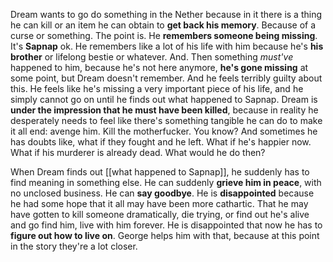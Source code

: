 Dream wants to go do something in the Nether because in it there is a thing he can kill or an item he can obtain to **get back his memory**. Because of a curse or something.
The point is. He **remembers someone being missing**. It's **Sapnap** ok. He remembers like a lot of his life with him because he's **his brother** or lifelong bestie or whatever. And. Then something *must've* happened to him, because he's not here anymore, **he's gone missing** at some point, but Dream doesn't remember. And he feels terribly guilty about this. He feels like he's missing a very important piece of his life, and he simply cannot go on until he finds out what happened to Sapnap.
Dream is **under the impression that he must have been killed**, because in reality he desperately needs to feel like there's something tangible he can do to make it all end: avenge him. Kill the motherfucker. You know? And sometimes he has doubts like, what if they fought and he left. What if he's happier now. What if his murderer is already dead. What would he do then?

When Dream finds out [[what happened to Sapnap]], he suddenly has to find meaning in something else. He can suddenly **grieve him in peace**, with no unclosed business. He can **say goodbye**. 
He is **disappointed** because he had some hope that it all may have been more cathartic. That he may have gotten to kill someone dramatically, die trying, or find out he's alive and go find him, live with him forever. He is disappointed that now he has to **figure out how to live on**. George helps him with that, because at this point in the story they're a lot closer.

